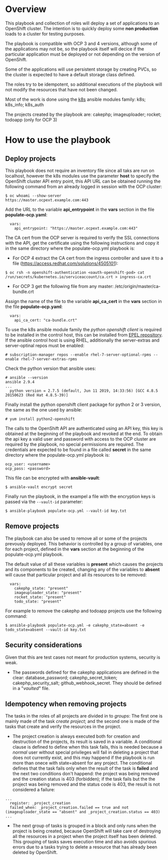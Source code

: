 # Overview

This playbook and collection of roles will deploy a set of applications to an OpenShift cluster.  The intention is to quickly deploy some **non production** loads to a cluster for testing purposes.

The playbook is compatible with OCP 3 and 4 versions, although some of the applications may not be, so the playbook itself will decice if the particular application must be deployed or not depending on the version of OpenShift. 

Some of the applications will use persistent storage by creating PVCs, so the cluster is expected to have a default storage class defined.

The roles try to be idempotent, so additional executions of the playbook will not modify the resources that have not been changed.

Most of the work is done using the [k8s](https://docs.ansible.com/ansible/latest/modules/k8s_module.html#k8s-module) ansible modules family: k8s; k8s_info; k8s_auth   

The projects created by the playbook are:  cakephp; imageuploader; rocket; todoapp (only for OCP 3)

# How to use the playbook

## Deploy projects

This playbook does not require an inventory file since all taks are run on localhost, however the k8s modules use the parameter **host** to specify the OpenShift cluster API entry point, this API URL can be obtained running the following command from an already logged in session with the OCP cluster:

```
$ oc whoami --show-server
https://master.ocpext.example.com:443
```
Add the URL to the variable **api_entrypoint** in the **vars** section in the file **populate-ocp.yaml**:

```
  vars:
    api_entrypoint: "https://master.ocpext.example.com:443"
```

The CA cert from the OCP server is required to verify the SSL connections with the API, get the certificate using the following instructions and copy it in the same directory where the populate-ocp.yml playbook is:

* For OCP 4 extract the CA cert from the ingress controller and save it to a file (https://access.redhat.com/solutions/4505101):

```
$ oc rsh -n openshift-authentication <oauth-openshift-pod> cat /run/secrets/kubernetes.io/serviceaccount/ca.crt > ingress-ca.crt
```

* For OCP 3 get the following file from any master: /etc/origin/master/ca-bundle.crt

Assign the name of the file to the variable **api_ca_cert** in the **vars** section in the file **populate-ocp.yaml**:

```
  vars:
    api_ca_cert: "ca-bundle.crt"
```

To use the k8s ansible module family the _python openshift client_ is required to be installed in the control host, this can be installed from [EPEL repository](https://fedoraproject.org/wiki/EPEL). If the ansible control host is using RHEL, additionally the server-extras and server-optinal repos must be enabled:

```
# subscription-manager repos --enable rhel-7-server-optional-rpms --enable rhel-7-server-extras-rpms
```

Check the python version that ansible uses:

```
# ansible --version
ansible 2.9.4
...
  python version = 2.7.5 (default, Jun 11 2019, 14:33:56) [GCC 4.8.5 20150623 (Red Hat 4.8.5-39)]
```

Finally install the python openshift client package for python 2 or 3 version, the same as the one used by ansible:

```
# yum install python2-openshift
```

The calls to the OpenShift API are authenticated using an API key, this key is obtained at the beginning of the playbook and revoked at the end.  To obtain the api key a valid user and password with access to the OCP cluster are required by the playbook, no special permissions are required.  The credentials are expected to be found in a file called **secret** in the same directory where the populate-ocp.yml playbook is:

```
ocp_user: <username>
ocp_pass: <password>
```
This file can be encrypted with **ansible-vault**:

```
$ ansible-vault encrypt secret
```

Finally run the playbook, in the exampel a file with the encryption keys is passed via the `--vault-id` parameter:

```
$ ansible-playbook populate-ocp.yml --vault-id key.txt
```

## Remove projects

The playbook can also be used to remove all or some of the projects prevously deployed.  This behavior is controlled by a group of variables, one for each project, defined in the **vars** section at the beginning of the populate-ocp.yml playbook.  

The default value of all these variables is **present** which causes the projects and its components to be created, changing any of the variables to **absent** will cause that particular project and all its resources to be removed:

```
  vars:
    cakephp_state: "present"
    imageuploader_state: "present"
    rocket_state: "present"
    todo_state: "present"
```

For example to remove the cakephp and todoapp projects use the following command:

```
$ ansible-playbook populate-ocp.yml -e cakephp_state=absent -e todo_state=absent --vault-id key.txt
```

## Security considerations

Given that this are test cases not meant for production systems, security is weak. 

* The passwords defined for the cakephp applications are defined in the clear: database_password; cakephp_secret_token; cakephp_security_salt; github_webhook_secret.  They should be defined in a "_vaulted_" file.

## Idempotency when removing projects

The tasks in the roles of all projects are divided in to _groups_:  The first one is mainly made of the task _create project_; and the second one is made of the tasks that create and verify the resources in the project.

* The project creation is always executed both for creation and destruction of the projects, its result is saved in a variable.  A conditional clause is defined to define when this task fails, this is needed because a _normal_ user without special privileges will fail in deleting a project that does not currently exist, and this may happend if the playbook is run more than onece with state=absent for any project.  The conditional defines that the task fails only when the result of the task is **failed** and the next two conditions don't happend: the project was being removed and the creation status is 403 (forbidden); if the task fails but the the project was being removed and the status code is 403, the result is not considered a failure:

```
...
  register: _project_creation
  failed_when: _project_creation.failed == true and not (imageuploader_state == "absent" and _project_creation.status == 403)
...
```

* The next group of tasks is grouped in a block and only runs when the project is being created, because OpenShift will take care of destroying all the resources in a project when the project itself has been deleted.  This grouping of tasks saves execution time and also avoids spurious errors due to a tasks trying to delete a resource that has already been deleted by OpenShift.
